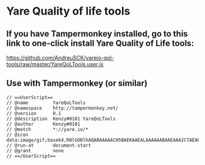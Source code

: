 # Yare Quality of life tools
## If you have Tampermonkey installed, go to this link to one-click install Yare Quality of Life tools:

https://github.com/AndreuSCK/yareio-qol-tools/raw/master/YareQoLTools.user.js


## Use with Tampermonkey (or similar)


```
// ==UserScript==
// @name         YareQoLTools
// @namespace    http://tampermonkey.net/
// @version      0.1
// @description  Kenzy#0101 YareQoLTools
// @author       Kenzy#0101
// @match        *://yare.io/*
// @icon         data:image/gif;base64,R0lGODlhAQABAAAAACH5BAEKAAEALAAAAAABAAEAAAICTAEAOw==
// @run-at       document-start
// @grant        none
// ==/UserScript==
```
